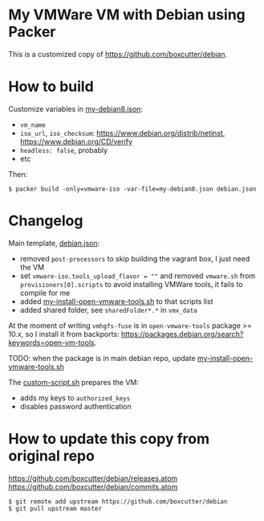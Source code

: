 
# My VMWare VM with Debian using Packer

This is a customized copy of <https://github.com/boxcutter/debian>.

# How to build

Customize variables in [my-debian8.json](my-debian8.json):

- `vm_name`
- `iso_url`, `iso_checksum`: <https://www.debian.org/distrib/netinst>, <https://www.debian.org/CD/verify>
- `headless: false`, probably
- etc

Then:

``` Shell
$ packer build -only=vmware-iso -var-file=my-debian8.json debian.json
```


# Changelog

Main template, [debian.json](debian.json):

- removed `post-processors` to skip building the vagrant box, I just need the VM
- set `vmware-iso.tools_upload_flavor = ""` and removed `vmware.sh` from `provisioners[0].scripts` to avoid installing VMWare tools, it fails to compile for me
- added [my-install-open-vmware-tools.sh](my-install-open-vmware-tools.sh) to that scripts list
- added shared folder, see `sharedFolder*.*` in `vmx_data`

At the moment of writing `vmhgfs-fuse` is in `open-vmware-tools` package >= 10.x, so I install it from backports: <https://packages.debian.org/search?keywords=open-vm-tools>.

TODO: when the package is in main debian repo, update [my-install-open-vmware-tools.sh](my-install-open-vmware-tools.sh)


The [custom-script.sh](custom-script.sh) prepares the VM:

- adds my keys to `authorized_keys`
- disables password authentication



# How to update this copy from original repo

<https://github.com/boxcutter/debian/releases.atom>
<https://github.com/boxcutter/debian/commits.atom>

``` Shell
$ git remote add upstream https://github.com/boxcutter/debian
$ git pull upstream master
```


